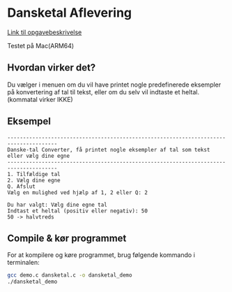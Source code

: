 # Dansketal Aflevering

[Link til opgavebeskrivelse](https://petlatkea.notion.site/dansketal-c-62af565a80094b658dee90a82bab83b7)

Testet på Mac(ARM64)

## Hvordan virker det?

Du vælger i menuen om du vil have printet nogle predefinerede eksempler på konvertering af tal til tekst, eller om du selv vil indtaste et heltal. (kommatal virker IKKE)

## Eksempel
```
--------------------------------------------------------------------------------------
Danske-tal Converter, få printet nogle eksempler af tal som tekst eller vælg dine egne
--------------------------------------------------------------------------------------
1. Tilfældige tal
2. Vælg dine egne
Q. Afslut
Vælg en mulighed ved hjælp af 1, 2 eller Q: 2

Du har valgt: Vælg dine egne tal
Indtast et heltal (positiv eller negativ): 50
50 -> halvtreds
```


## Compile & kør programmet

For at kompilere og køre programmet, brug følgende kommando i terminalen:

```bash
gcc demo.c dansketal.c -o dansketal_demo
./dansketal_demo
